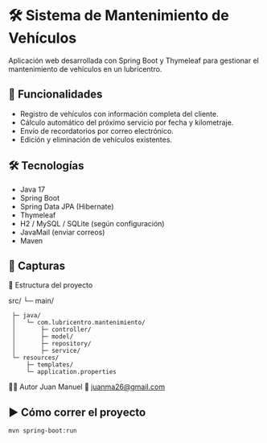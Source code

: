 # 🛠️ Sistema de Mantenimiento de Vehículos

Aplicación web desarrollada con Spring Boot y Thymeleaf para gestionar el mantenimiento de vehículos en un lubricentro.

## 🚗 Funcionalidades

- Registro de vehículos con información completa del cliente.
- Cálculo automático del próximo servicio por fecha y kilometraje.
- Envío de recordatorios por correo electrónico.
- Edición y eliminación de vehículos existentes.

## 🛠️ Tecnologías

- Java 17
- Spring Boot
- Spring Data JPA (Hibernate)
- Thymeleaf
- H2 / MySQL / SQLite (según configuración)
- JavaMail (enviar correos)
- Maven

## 📸 Capturas

📂 Estructura del proyecto

src/
 └─ 
 main/
 
     ├─ java/
     │   └─ com.lubricentro.mantenimiento/
     │       ├─ controller/
     │       ├─ model/
     │       ├─ repository/
     │       ├─ service/
     └─ resources/
         ├─ templates/
         └─ application.properties

👨‍💻 Autor
Juan Manuel
📧 juanma26@gmail.com



## ▶️ Cómo correr el proyecto

```bash
mvn spring-boot:run
